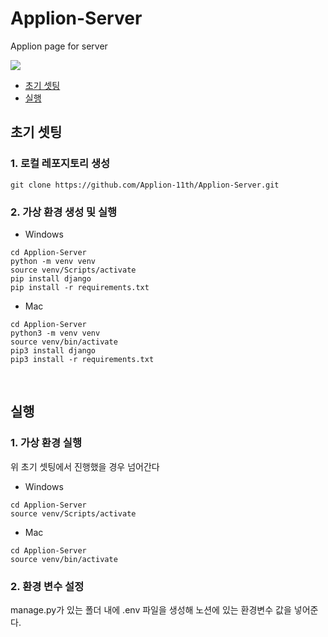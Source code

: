 # Applion-Server
Applion page for server

<img src="https://img.shields.io/badge/django-092E20?style=for-the-badge&logo=django&logoColor=white">

- [초기 셋팅](#초기-셋팅) <br>
- [실행](#실행) <br>

## 초기 셋팅

### 1. 로컬 레포지토리 생성
```
git clone https://github.com/Applion-11th/Applion-Server.git
```

### 2. 가상 환경 생성 및 실행
- Windows
```
cd Applion-Server
python -m venv venv
source venv/Scripts/activate
pip install django
pip install -r requirements.txt
```

- Mac
```
cd Applion-Server
python3 -m venv venv
source venv/bin/activate
pip3 install django
pip3 install -r requirements.txt
```

<br>

## 실행

### 1. 가상 환경 실행
위 초기 셋팅에서 진행했을 경우 넘어간다
- Windows
```
cd Applion-Server
source venv/Scripts/activate
```

- Mac
```
cd Applion-Server
source venv/bin/activate
```
### 2. 환경 변수 설정
manage.py가 있는 폴더 내에 .env 파일을 생성해 노션에 있는 환경변수 값을 넣어준다.
